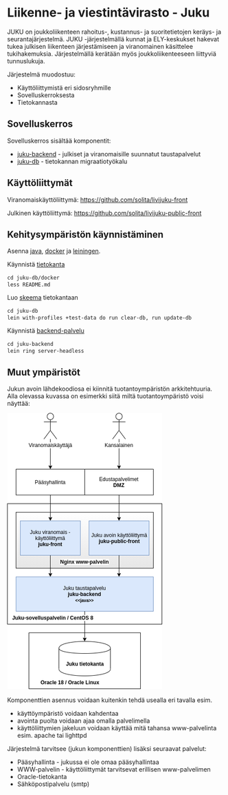 Liikenne- ja viestintävirasto - Juku
===

JUKU on joukkoliikenteen rahoitus-, kustannus- ja suoritetietojen keräys- ja seurantajärjestelmä. 
JUKU -järjestelmällä kunnat ja ELY-keskukset hakevat tukea julkisen liikenteen järjestämiseen ja viranomainen käsittelee tukihakemuksia. 
Järjestelmällä kerätään myös joukkoliikenteeseen liittyviä tunnuslukuja. 

Järjestelmä muodostuu:
- Käyttöliittymistä eri sidosryhmille
- Sovelluskerroksesta
- Tietokannasta

Sovelluskerros
--------------
Sovelluskerros sisältää komponentit:
- [juku-backend](/juku-backend) - julkiset ja viranomaisille suunnatut taustapalvelut
- [juku-db](/juku-db) - tietokannan migraatiotyökalu

Käyttöliittymät
---------------

Viranomaiskäyttöliittymä: https://github.com/solita/livijuku-front

Julkinen käyttöliittymä: https://github.com/solita/livijuku-public-front

Kehitysympäristön käynnistäminen
--------------------------------

Asenna [java][java], [docker][docker] ja [leiningen][leiningen].

Käynnistä [tietokanta](/juku-db/docker)

    cd juku-db/docker
    less README.md

Luo [skeema](/juku-db) tietokantaan

    cd juku-db
    lein with-profiles +test-data do run clear-db, run update-db

Käynnistä [backend-palvelu](/juku-backend)

    cd juku-backend
    lein ring server-headless

Muut ympäristöt
---

Jukun avoin lähdekoodiosa ei kiinnitä tuotantoympäristön arkkitehtuuria. 
Alla olevassa kuvassa on esimerkki siitä miltä tuotantoympäristö voisi näyttää:

![juku](juku.png)

Komponenttien asennus voidaan kuitenkin tehdä usealla eri tavalla esim. 
- käyttöympäristö voidaan kahdentaa
- avointa puolta voidaan ajaa omalla palvelimella
- käyttöliittymien jakeluun voidaan käyttää mitä tahansa www-palvelinta esim. apache tai lighttpd

Järjestelmä tarvitsee (jukun komponenttien) lisäksi seuraavat palvelut:
- Pääsyhallinta - jukussa ei ole omaa pääsyhallintaa
- WWW-palvelin - käyttöliittymät tarvitsevat erillisen www-palvelimen
- Oracle-tietokanta
- Sähköpostipalvelu (smtp)


[java]: https://openjdk.java.net/
[docker]: https://www.docker.com/
[leiningen]: https://leiningen.org/

